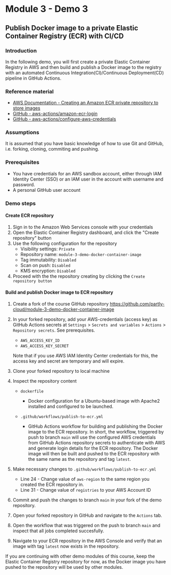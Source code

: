 # Module 3 - Demo 3
## Publish Docker image to a private Elastic Container Registry (ECR) with CI/CD

### Introduction
In the following demo, you will first create a private Elastic Container Registry in AWS and then build and publish a Docker image to the registry with an automated Continuous Integration(CI)/Continuous Deployment(CD) pipeline in GitHub Actions.

### Reference material
- [AWS Documentation - Creating an Amazon ECR private repository to store images](https://docs.aws.amazon.com/AmazonECR/latest/userguide/repository-create.html)
- [GitHub - aws-actions/amazon-ecr-login](https://github.com/aws-actions/amazon-ecr-login)
- [GitHub - aws-actions/configure-aws-credentials](https://github.com/aws-actions/configure-aws-credentials)

### Assumptions
It is assumed that you have basic knowledge of how to use Git and GitHub, i.e. forking, cloning, commiting and pushing.

### Prerequisites
- You have credentials for an AWS sandbox account, either through IAM Identity Center (SSO) or an IAM user in the account with username and password.
- A personal GitHub user account

### Demo steps

#### Create ECR repository
1. Sign in to the Amazon Web Services console with your credentials
2. Open the Elastic Container Registry dashboard, and click the "Create repository" button
3. Use the following configuration for the repository
    - Visibility settings: `Private`
    - Repository name: `module-3-demo-docker-container-image`
    - Tag immutability: `Disabled`
    - Scan on push: `Disabled`
    - KMS encryption: `Disabled`
4. Proceed with the the repository creating by clicking the `Create repository button`

#### Build and publish Docker image to ECR repository
1. Create a fork of the course GitHub repository https://github.com/partly-cloud/module-3-demo-docker-container-image
2. In your forked repository, add your AWS-credentials (access key) as GitHub Actions secrets at `Settings` > `Secrets and variables` > `Actions` > `Repository secrets`. See prerequisites.
    - `AWS_ACCESS_KEY_ID`
    - `AWS_ACCESS_KEY_SECRET`
    
    Note that if you use AWS IAM Identity Center credentials for this, the access key and secret are temporary and will expire.

3. Clone your forked repository to local machine
4. Inspect the repository content
    - `dockerfile`
        - Docker configuration for a Ubuntu-based image with Apache2 installed and configured to be launched.
    
    - `.github/workflows/publish-to-ecr.yml`
        - GitHub Actions workflow for building and publishing the Docker image to the ECR repository. In short, the workflow, triggered by push to branch `main` will use the configured AWS credentials from GitHub Actions repository secrets to authenticate with AWS and generate login details for the ECR repository. The Docker image will then be built and pushed to the ECR repository with the same name as the repository and tag `latest`.
5. Make necessary changes to `.github/workflows/publish-to-ecr.yml`
    - Line 24 - Change value of `aws-region` to the same region you created the ECR repository in.
    - Line 31 - Change value of `registries` to your AWS Account ID
6. Commit and push the changes to branch `main` in your fork of the demo repository.
7. Open your forked repository in GitHub and navigate to the `Actions` tab.
8. Open the workflow that was triggered on the push to branch `main` and inspect that all jobs completed succesfully.
9. Navigate to your ECR repository in the AWS Console and verify that an image with tag `latest` now exists in the repository.

If you are continuing with other demo modules of this course, keep the Elastic Container Registry repository for now, as the Docker image you have pushed to the repository will be used by other modules.
